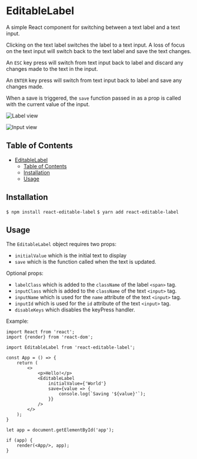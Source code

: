 # EditableLabel

A simple React component for switching between a text label and a text input.

Clicking on the text label switches the label to a text input. A loss of focus on the text input will switch back to the text label and save the text changes.

An `ESC` key press will switch from text input back to label and discard any changes made to the text in the input.

An `ENTER` key press will switch from text input back to label and save any changes made.

When a save is triggered, the `save` function passed in as a prop is called with the current value of the input.

![Label view](https://i.imgur.com/zZokjZO.png)

![Input view](https://i.imgur.com/vLPgHOg.png)

## Table of Contents

- [EditableLabel](#editablelabel)
  - [Table of Contents](#table-of-contents)
  - [Installation](#installation)
  - [Usage](#usage)

## Installation

`$ npm install react-editable-label`
`$ yarn add react-editable-label`

## Usage

The `EditableLabel` object requires two props:

- `initialValue` which is the initial text to display
- `save` which is the function called when the text is updated.

Optional props:

- `labelClass` which is added to the `className` of the label `<span>` tag.
- `inputClass` which is added to the `className` of the text `<input>` tag.
- `inputName` which is used for the `name` attribute of the text `<input>` tag.
- `inputId` which is used for the `id` attribute of the text `<input>` tag.
- `disableKeys` which disables the keyPress handler.

Example:

```
import React from 'react';
import {render} from 'react-dom';

import EditableLabel from 'react-editable-label';

const App = () => {
    return (
        <>
            <p>Hello!</p>
            <EditableLabel
                initialValue={'World'}
                save={value => {
                    console.log(`Saving '${value}'`);
                }}
            />
        </>
    );
}

let app = document.getElementById('app');

if (app) {
    render(<App/>, app);
}
```
